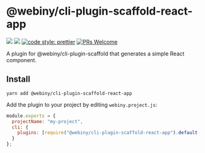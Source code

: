 # @webiny/cli-plugin-scaffold-react-app

[![](https://img.shields.io/npm/dw/@webiny/cli-plugin-scaffold-react-app.svg)](https://www.npmjs.com/package/@webiny/cli-plugin-scaffold-react-app)
[![](https://img.shields.io/npm/v/@webiny/cli-plugin-scaffold-react-app.svg)](https://www.npmjs.com/package/@webiny/cli-plugin-scaffold-react-app)
[![code style: prettier](https://img.shields.io/badge/code_style-prettier-ff69b4.svg?style=flat-square)](https://github.com/prettier/prettier)
[![PRs Welcome](https://img.shields.io/badge/PRs-welcome-brightgreen.svg?style=flat-square)](http://makeapullrequest.com)

A plugin for @webiny/cli-plugin-scaffold that generates a simple React component.

## Install

```
yarn add @webiny/cli-plugin-scaffold-react-app
```

Add the plugin to your project by editing `webiny.project.js`:

```js
module.exports = {
  projectName: "my-project",
  cli: {
    plugins: [require("@webiny/cli-plugin-scaffold-react-app").default(),]
  }
};
```
